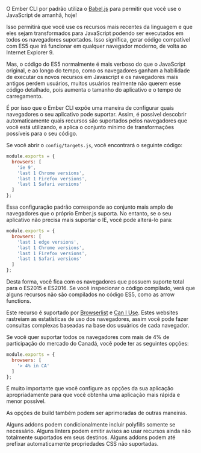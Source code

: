 
O Ember CLI por padrão utiliza o [Babel.js](https://babeljs.io/) para permitir que você use o JavaScript de amanhã, hoje!

Isso permitirá que você use os recursos mais recentes da linguagem e que eles sejam transformados para JavaScript podendo ser executados em todos os navegadores suportados.
Isso significa, gerar código compatível com ES5 que irá funcionar em qualquer navegador moderno, de volta ao Internet Explorer 9.

Mas, o código do ES5 normalmente é mais verboso do que o JavaScript original, e ao longo do tempo, como os navegadores ganham a habilidade de executar os novos recursos em Javascript e os navegadores mais antigos perdem usuários, muitos usuários realmente não querem esse código detalhado, pois aumenta o tamanho do aplicativo e o tempo de carregamento.

É por isso que o Ember CLI expõe uma maneira de configurar quais navegadores o seu aplicativo pode suportar.
Assim, é possível descobrir automaticamente quais recursos são suportados pelos navegadores que você está utilizando, e aplica o conjunto mínimo de transformações possíveis para o seu código.

Se você abrir o `config/targets.js`, você encontrará o seguinte código:

```config/targets.js
module.exports = {
  browsers: [
    'ie 9',
    'last 1 Chrome versions',
    'last 1 Firefox versions',
    'last 1 Safari versions'
  ]
};
```

Essa configuração padrão corresponde ao conjunto mais amplo de navegadores que o próprio Ember.js suporta.
No entanto, se o seu aplicativo não precisa mais suportar o IE, você pode alterá-lo para:

```config/targets.js
module.exports = {
  browsers: [
    'last 1 edge versions',
    'last 1 Chrome versions',
    'last 1 Firefox versions',
    'last 1 Safari versions'
  ]
};
```

Desta forma, você fica com os navegadores que possuem suporte total para o ES2015 e ES2016.
Se você inspecionar o código compilado, verá que alguns recursos não são compilados no código ES5, como as arrow functions.

Este recurso é suportado por [Browserlist](https://github.com/ai/browserslist) e [Can I Use](http://caniuse.com/).
Estes websites rastreiam as estatísticas de uso dos navegadores, assim você pode fazer consultas complexas baseadas na base dos usuários de cada navegador.

Se você quer suportar todos os navegadores com mais de 4% de participação do mercado do Canadá, você pode ter as seguintes opções:

```config/targets.js
module.exports = {
  browsers: [
    '> 4% in CA'
  ]
};
```

É muito importante que você configure as opções da sua aplicação apropriadamente para que você obtenha uma aplicação mais rápida e menor possível.

As opções de build também podem ser aprimoradas de outras maneiras.

Alguns addons podem condicionalmente incluir polyfills somente se necessário.
Alguns linters podem emitir avisos ao usar recursos ainda não totalmente suportados em seus destinos.
Alguns addons podem até prefixar automaticamente propriedades CSS não suportadas.
